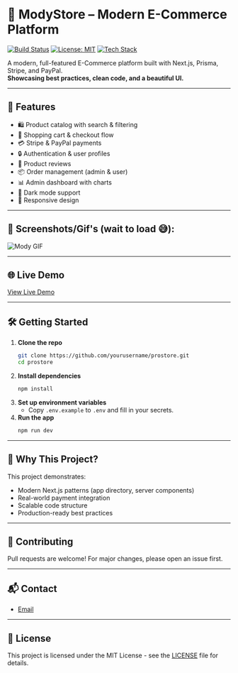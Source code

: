 # 🛒 ModyStore – Modern E-Commerce Platform

[![Build Status](https://img.shields.io/badge/build-passing-brightgreen)]()
[![License: MIT](https://img.shields.io/badge/License-MIT-yellow.svg)]()
[![Tech Stack](https://img.shields.io/badge/Tech-Next.js%2C%20Prisma%2C%20Stripe%2C%20PayPal-blue)]()

A modern, full-featured E-Commerce platform built with Next.js, Prisma, Stripe, and PayPal.  
**Showcasing best practices, clean code, and a beautiful UI.**

---

## 🚀 Features

- 🛍️ Product catalog with search & filtering
- 🛒 Shopping cart & checkout flow
- 💳 Stripe & PayPal payments
- 🔒 Authentication & user profiles
- 📝 Product reviews
- 📦 Order management (admin & user)
- 📊 Admin dashboard with charts
- 🌙 Dark mode support
- 📱 Responsive design

---

## 📸 Screenshots/Gif's (wait to load 😅):

![Mody GIF](public/mody-gif.gif)

---

## 🌐 Live Demo

[View Live Demo](https://mody-store-bay.vercel.app/)

---

## 🛠️ Getting Started

1. **Clone the repo**
   ```bash
   git clone https://github.com/yourusername/prostore.git
   cd prostore
   ```
2. **Install dependencies**
   ```bash
   npm install
   ```
3. **Set up environment variables**
   - Copy `.env.example` to `.env` and fill in your secrets.
4. **Run the app**
   ```bash
   npm run dev
   ```

---

## 🤔 Why This Project?

This project demonstrates:

- Modern Next.js patterns (app directory, server components)
- Real-world payment integration
- Scalable code structure
- Production-ready best practices

---

## 🤝 Contributing

Pull requests are welcome! For major changes, please open an issue first.

---

## 📬 Contact

- [Email](mailto:rizwandev99@gmail.com)

---

## 📝 License

This project is licensed under the MIT License - see the [LICENSE](LICENSE) file for details.
